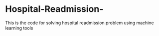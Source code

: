 # Hospital-Readmission-
This is the code for solving hospital readmission problem using machine learning tools
